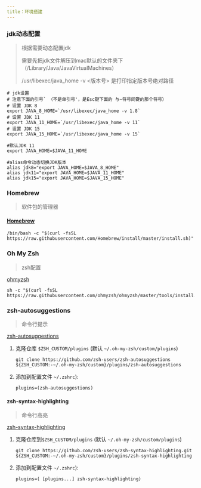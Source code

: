 ```yaml
---
title：环境搭建
---
```


### jdk动态配置

> 根据需要动态配置jdk
>
> 需要先把jdk文件解压到mac默认的文件夹下（/Library/Java/JavaVirtualMachines）
>
> /usr/libexec/java_home -v <版本号> 是打印指定版本号绝对路径



```
# jdk设置
# 注意下面的引号` （不是单引号'，是Esc键下面的 与~符号同键的那个符号）  
# 设置 JDK 8  
export JAVA_8_HOME=`/usr/libexec/java_home -v 1.8`  
# 设置 JDK 11 
export JAVA_11_HOME=`/usr/libexec/java_home -v 11`
# 设置 JDK 15 
export JAVA_15_HOME=`/usr/libexec/java_home -v 15`

#默认JDK 11  
export JAVA_HOME=$JAVA_11_HOME  
  
#alias命令动态切换JDK版本  
alias jdk8="export JAVA_HOME=$JAVA_8_HOME"  
alias jdk11="export JAVA_HOME=$JAVA_11_HOME"
alias jdk15="export JAVA_HOME=$JAVA_15_HOME"
```



### Homebrew

> 软件包的管理器

#### [Homebrew](https://brew.sh/)

```
/bin/bash -c "$(curl -fsSL https://raw.githubusercontent.com/Homebrew/install/master/install.sh)"
```

### Oh My Zsh

> zsh配置

[ohmyzsh](https://github.com/ohmyzsh/ohmyzsh)

```
sh -c "$(curl -fsSL https://raw.githubusercontent.com/ohmyzsh/ohmyzsh/master/tools/install.sh)"
```

### zsh-autosuggestions

> 命令行提示

[zsh-autosuggestions](https://github.com/void-linux/void-packages/blob/master/srcpkgs/zsh-autosuggestions/template)

1. 克隆仓库 `$ZSH_CUSTOM/plugins` (默认 `~/.oh-my-zsh/custom/plugins`)

   ```
   git clone https://github.com/zsh-users/zsh-autosuggestions ${ZSH_CUSTOM:-~/.oh-my-zsh/custom}/plugins/zsh-autosuggestions
   ```

2. 添加到配置文件 `~/.zshrc`):

   ```
   plugins=(zsh-autosuggestions)
   ```

#### zsh-syntax-highlighting

> 命令行高亮

[zsh-syntax-highlighting](https://github.com/zsh-users/zsh-syntax-highlighting)

1. 克隆仓库到`$ZSH_CUSTOM/plugins` (默认 `~/.oh-my-zsh/custom/plugins`)

   ```
   git clone https://github.com/zsh-users/zsh-syntax-highlighting.git ${ZSH_CUSTOM:-~/.oh-my-zsh/custom}/plugins/zsh-syntax-highlighting
   ```

2. 添加到配置文件 `~/.zshrc`):

   ```
   plugins=( [plugins...] zsh-syntax-highlighting)
   ```

